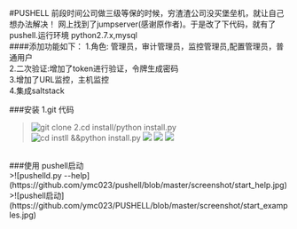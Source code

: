 #PUSHELL 
前段时间公司做三级等保的时候，穷渣渣公司没买堡垒机，就让自己想办法解决！ 网上找到了jumpserver(感谢原作者)。于是改了下代码，就有了pushell.运行环境 python2.7.x,mysql<br>
####添加功能如下：
 1.角色: 管理员，审计管理员，监控管理员,配置管理员，普通用户 <br>
 2.二次验证:增加了token进行验证，令牌生成密码<br>
 3.增加了URL监控，主机监控 <br>
 4.集成saltstack <br>

###安装
1.git 代码 <br>
>![git clone](https://github.com/ymc023/pushell/blob/master/screenshot/11.jpg) 
2.cd install/python install.py<br>
>![cd instll &&python install.py](https://github.com/ymc023/pushell/blob/master/screenshot/2.jpg)
>![](https://github.com/ymc023/pushell/blob/master/screenshot/3.jpg)
>![](https://github.com/ymc023/pushell/blob/master/screenshot/4.jpg)
>![](https://github.com/ymc023/pushell/blob/master/screenshot/5.jpg)
<br>
###使用
pushell启动 <br>
>![pushelld.py --help](https://github.com/ymc023/pushell/blob/master/screenshot/start_help.jpg)
>![pushell启动](https://github.com/ymc023/PUSHELL/blob/master/screenshot/start_examples.jpg)

